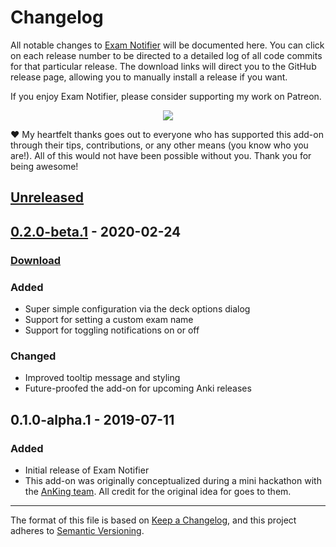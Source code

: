 # Changelog

All notable changes to [Exam Notifier](https://ankiweb.net/shared/info/) will be documented here. You can click on each release number to be directed to a detailed log of all code commits for that particular release. The download links will direct you to the GitHub release page, allowing you to manually install a release if you want.

If you enjoy Exam Notifier, please consider supporting my work on Patreon.

<p align="center">
<a href="https://www.patreon.com/ankingmed" rel="nofollow" title="Support me on Patreon 😄"><img src="https://glutanimate.com/logos/patreon_button.svg"></a>
</p>

:heart: My heartfelt thanks goes out to everyone who has supported this add-on through their tips, contributions, or any other means (you know who you are!). All of this would not have been possible without you. Thank you for being awesome!

## [Unreleased]

## [0.2.0-beta.1] - 2020-02-24

### [Download](https://github.com/glutanimate/exam-notifier/releases/tag/v0.2.0-beta.1)

### Added

- Super simple configuration via the deck options dialog
- Support for setting a custom exam name
- Support for toggling notifications on or off

### Changed

- Improved tooltip message and styling
- Future-proofed the add-on for upcoming Anki releases

## 0.1.0-alpha.1 - 2019-07-11

### Added

- Initial release of Exam Notifier
- This add-on was originally conceptualized during a mini hackathon with the [AnKing team](https://www.ankingmed.com/). All credit for the original idea for goes to them.

[Unreleased]: https://github.com/glutanimate/exam-notifier/compare/v0.2.0-beta.1...HEAD
[0.2.0-beta.1]: https://github.com/glutanimate/exam-notifier/compare/v0.0.0...v0.2.0-beta.1

-----

The format of this file is based on [Keep a Changelog](https://keepachangelog.com/en/1.0.0/), and this project adheres to [Semantic Versioning](https://semver.org/spec/v2.0.0.html).